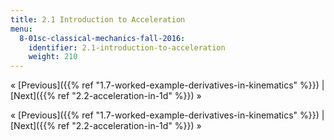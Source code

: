 ```yaml
---
title: 2.1 Introduction to Acceleration
menu:
  8-01sc-classical-mechanics-fall-2016:
    identifier: 2.1-introduction-to-acceleration
    weight: 210
---
```

« [Previous]({{% ref "1.7-worked-example-derivatives-in-kinematics" %}}) | [Next]({{% ref "2.2-acceleration-in-1d" %}}) »

« [Previous]({{% ref "1.7-worked-example-derivatives-in-kinematics" %}}) | [Next]({{% ref "2.2-acceleration-in-1d" %}}) »